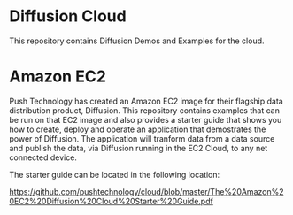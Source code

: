 Diffusion Cloud
===============

This repository contains Diffusion Demos and Examples for the cloud.

Amazon EC2
==========

Push Technology has created an Amazon EC2 image for their flagship data distribution product, Diffusion.
This repository contains examples that can be run on that EC2 image and also provides a starter guide that shows
you how to create, deploy and operate an 
application that demostrates the power of Diffusion. 
The application will tranform data from a data source and publish the data, via Diffusion running in the EC2 Cloud, 
to any net connected device.

The starter guide can be located in the following location:

  https://github.com/pushtechnology/cloud/blob/master/The%20Amazon%20EC2%20Diffusion%20Cloud%20Starter%20Guide.pdf
